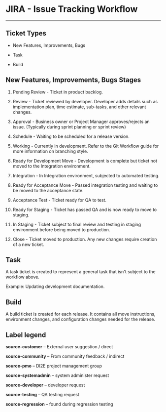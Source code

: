 # JIRA - Issue Tracking  Workflow
----

## Ticket Types

-  New Features, Improvements, Bugs

-  Task

-  Build

## New Features, Improvements, Bugs Stages

1. Pending Review - Ticket in product backlog.

2. Review - Ticket reviewed by developer. Developer adds details such as
implementation plan, time estimate, sub-tasks, and other relevant changes.

3. Approval - Business owner or Project Manager approves/rejects an issue.
 (Typically during sprint planning or sprint review)

4. Schedule - Waiting to be scheduled for a release version.

5. Working - Currently in development. Refer to the Git Workflow guide for more information on branching style.

6. Ready for Development Move - Development is complete but ticket not moved to the Integration environment.

7. Integration - In Integration environment, subjected to automated testing.

8. Ready for Acceptance Move - Passed integration testing and waiting to be moved to the acceptance state.

9. Acceptance Test - Ticket ready for QA to test.

10. Ready for Staging - Ticket has passed QA and is now ready to move to staging.

11. In Staging - Ticket subject to final review and testing in staging environment before being moved to production.

12. Close - Ticket moved to production. Any new changes require creation of a new ticket.


## Task

A task ticket is created to represent a general task that isn't subject to the workflow above.

Example: Updating development documentation.

## Build
A build ticket is created for each release.  It contains all move instructions, environment changes, and configuration changes needed for the release.

## Label legend

**source-customer** – External user suggestion / direct

**source-community** – From community feedback / indirect

**source-pmo** – DI2E project management group

**source-systemadmin** – system administer request

**source-developer** – developer request

**source-testing** – QA testing request

**source-regression** – found during regression testing


